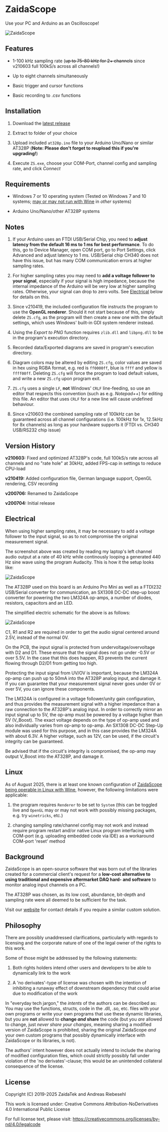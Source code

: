 # ZaidaScope



Use your PC and Arduino as an Oscilloscope!



![ZaidaScope](https://github.com/ZaidaTek/ZaidaScope/blob/master/doc/scope/cover.png "")



## Features

+ 1-100 kHz sampling rate (~~up to 75-80 kHz for 2+ channels~~ since v210603 full 100kS/s across all channels!)

+ Up to eight channels simultaneously

+ Basic trigger and cursor functions

+ Basic recording to .csv functions



## Installation

1) Download the [latest release](https://github.com/ZaidaTek/ZaiDAQ/releases/tag/zaidascope-latest)

2) Extract to folder of your choice

3) Upload included `at328p.ino` file to your Arduino Uno/Nano or similar AT328P (**Note: Please don't forget to reupload this if you're upgrading!**)

4) Execute `ZS.exe`, choose your COM-Port, channel config and sampling rate, and click *Connect*



## Requirements

+ Windows 7 or 10 operating system (Tested on Windows 7 and 10 systems; [may or may not run with Wine](#Linux) in *other* systems)

+ Arduino Uno/Nano/other AT328P systems



## Notes

1) If your Arduino uses an FTDI USB/Serial Chip, you need to **adjust latency from the default 16 ms to 1 ms for best performance**. To do this, go to Device Manager, open COM port, go to Port Settings, click Advanced and adjust latency to 1 ms. USB/Serial chip CH340 does not have this issue, but has many COM communication errors at higher sampling rates.

2) For higher sampling rates you may need to **add a voltage follower to your signal**, especially if your signal is high impedance, because the internal impedance of the Arduino will be very low at higher sampling rates. Otherwise, your signal can drop to zero volts. See [Electrical](#Electrical) below for details on this.

3) Since v210419, the included configuration file instructs the program to use the **OpenGL renderer**. Should it not start because of this, simply delete `ZS.cfg`, as the program will then create a new one with the default settings, which uses Windows' built-in GDI system renderer instead.

4) Using the *Export to PNG* function requires `zlib.dll` and `libpng.dll` to be in the program's execution directory.

5) Recorded data/Exported diagrams are saved in program's execution directory.

6) Diagram colors may be altered by editing `ZS.cfg`, color values are saved in hex using RGBA format, e.g. red is `ff0000ff`, blue is `ffff` and yellow is `ffff00ff`. Deleting `ZS.cfg` will force the program to load default values, and write a new `ZS.cfg` upon program exit.

7) `ZS.cfg` uses a single `LF`, **not** Windows' `CRLF` line-feeding, so use an editor that respects this convention (such as e.g. *Notepad++*) for editing this file. An editor that uses `CRLF` for a new line will cause undefined behaviour.

8) Since v210603 the combined sampling rate of 100kHz can be guaranteed across all channel configurations (i.e. 100kHz for 1x, 12.5kHz for 8x channels) as long as your hardware supports it (FTDI vs. CH340 USB/RS232 chip issue)



## Version History

**v210603:** Fixed and optimized AT328P's code, full 100kS/s rate across all channels and no "rate hole" at 30kHz, added FPS-cap in settings to reduce CPU-load

**v210419:** Added configuration file, German language support, OpenGL rendering, CSV recording

**v200706:** Renamed to ZaidaScope

**v200704:** Initial release



## Electrical

When using higher sampling rates, it may be necessary to add a voltage follower to the input signal, so as to not compromise the original measurement signal.

The screenshot above was created by reading my laptop's left channel audio output at a rate of 40 kHz while continously looping a generated 440 Hz sine wave using the program Audacity. This is how it the setup looks like:

![ZaidaScope](https://github.com/ZaidaTek/ZaidaScope/blob/master/doc/scope/setup-photo.jpg "")

The AT328P used on this board is an Arduino Pro Mini as well as a FTDI232 USB/Serial converter for communication, an SX1308 DC-DC step-up boost converter for powering the two LM324A op-amps, a number of diodes, resistors, capacitors and an LED.

The simplified electric schematic for the above is as follows:

![ZaidaScope](https://github.com/ZaidaTek/ZaidaScope/blob/master/doc/scope/setup-schematic.png "")

C1, R1 and R2 are required in order to get the audio signal centered around 2.5V, instead of the normal 0V.

On the PCB, the input signal is protected from undervoltage/overvoltage with D2 and D1. These ensure that the signal does not go under -0.5V or over 5.5V. In the case that this does happen, R3 prevents the current flowing through D2/D1 from getting too high.

Protecting the input signal from UV/OV is important, because the LM324A op-amp can push up to 50mA into the AT328P analog input, and damage it. If you can guarantee that your measurement signal never goes under 0V or over 5V, you can ignore these components.

The LM324A is configured in a voltage follower/unity gain configuration, and thus provides the measurement signal with a higher impedance than a raw connection to the AT328P's analog input. In order to correctly mirror an input signal up to 5V, the op-amp must be powered by a voltage higher than 5V (V_Boost). The exact voltage depends on the type of op-amp used and also individually varies from op-amp to op-amp. An SX1308 DC-DC Step-Up module was used for this purpose, and in this case provides the LM324A with about 6.3V. A higher voltage, such as 12V, can be used, if the circuit's integrity can be guaranteed.

Be advised that if the circuit's integrity is compromised, the op-amp may output V_Boost into the AT328P, and damage it.



## Linux

As of August 2025, there is at least one known configuration of [ZaidaScope being operable in Linux with Wine](https://github.com/ZaidaTek/ZaidaScope/blob/master/doc/scope/setup-linux.png), however, the following limitations were applicable:

1) the program requires `Renderer` to be set to `System` (this can be toggled live and `OpenGL` may or may not work with possibly missing packages, e.g. try `winetricks`, etc.)

2) changing sampling rate/channel config may not work and instead require program restart and/or native Linux program interfacing with COM-port (e.g. uploading embedded code via IDE) as a workaround COM-port 'reset' method



## Background

ZaidaScope is an open-source software that was born out of the libraries created for a commercial client's request for a **low-cost alternative to using traditional and expensive aftermarket DAQ hard- and software** to monitor analog input channels on a PC.

The AT328P was chosen, as its low cost, abundance, bit-depth and sampling rate were all deemed to be sufficient for the task.

Visit our [website](https://zaidatek.net/) for contact details if you require a similar custom solution.



## Philosophy

There are possibly unaddressed clarifications, particularly with regards to licensing and the corporate nature of one of the legal owner of the rights to this work.

Some of those might be addressed by the following statements:

1) Both rights holders intend other users and developers to be able to dynamically link to the work

2) A 'no derivates'-type of license was chosen with the intention of inhibiting a runaway effect of downstream dependency that could arise due to modification of the work

In "everyday tech jargon," the *intents* of the authors can be described as: You may use the functions, structs, code in the .dll, .so, etc. files with your own programs or write your own programs that use these dynamic libraries, but you are **not** allowed to **change *and* share**  the code (but you *are* allowed to change, just *never share your changes*, meaning sharing a modified version of ZaidaScope is prohibited, sharing the original ZaidaScope *and* your own custom programs that possibly dynamically interface with ZaidaScope or its libraries, is not).

The authors' intent however does not actually intend to include the sharing of modified configuration files, which could strictly possibly fall under violation of the 'no derivates'-clause; this would be an unintended collateral consequence of the license.


## License

Copyright (C) 2019-2025 ZaidaTek and Andreas Riebesehl

This work is licensed under: Creative Commons Attribution-NoDerivatives 4.0 International Public License

For full license text, please visit: https://creativecommons.org/licenses/by-nd/4.0/legalcode
